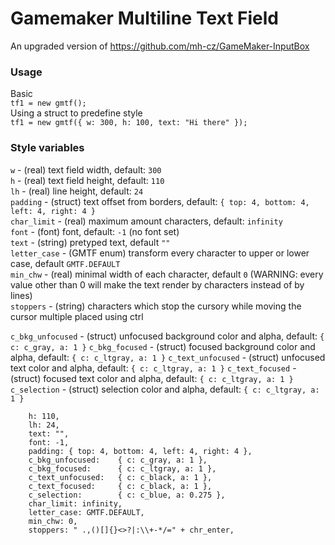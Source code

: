 # Gamemaker Multiline Text Field
An upgraded version of https://github.com/mh-cz/GameMaker-InputBox  
  
### Usage
Basic  
```tf1 = new gmtf();```  
Using a struct to predefine style  
```tf1 = new gmtf({ w: 300, h: 100, text: "Hi there" });```  
### Style variables

```w``` - (real) text field width, default: ```300```  
```h``` - (real) text field height, default: ```110```  
```lh``` - (real) line height, default: ```24```  
```padding``` - (struct) text offset from borders, default: ```{ top: 4, bottom: 4, left: 4, right: 4 }```  
```char_limit``` - (real) maximum amount characters, default: ```infinity```  
```font``` - (font) font, default: ```-1``` (no font set)  
```text``` - (string) pretyped text, default ```""```  
```letter_case``` - (GMTF enum) transform every character to upper or lower case, default ```GMTF.DEFAULT```  
```min_chw``` - (real) minimal width of each character, default ```0``` (WARNING: every value other than 0 will make the text render by characters instead of by lines)  
```stoppers``` - (string) characters which stop the cursory while moving the cursor multiple placed using ctrl  
  
```c_bkg_unfocused``` - (struct) unfocused background color and alpha, default: ```{ c: c_gray, a: 1 }```
```c_bkg_focused``` - (struct) focused background color and alpha, default: ```{ c: c_ltgray, a: 1 }```
```c_text_unfocused``` - (struct) unfocused text color and alpha, default: ```{ c: c_ltgray, a: 1 }```
```c_text_focused``` - (struct) focused text color and alpha, default: ```{ c: c_ltgray, a: 1 }```
```c_selection``` - (struct) selection color and alpha, default: ```{ c: c_ltgray, a: 1 }```

		h: 110, 
		lh: 24, 
		text: "", 
		font: -1, 
		padding: { top: 4, bottom: 4, left: 4, right: 4 },
		c_bkg_unfocused:	{ c: c_gray, a: 1 }, 
		c_bkg_focused:		{ c: c_ltgray, a: 1 },
		c_text_unfocused:	{ c: c_black, a: 1 },
		c_text_focused:		{ c: c_black, a: 1 },
		c_selection:		{ c: c_blue, a: 0.275 },
		char_limit: infinity,
		letter_case: GMTF.DEFAULT,
		min_chw: 0,
		stoppers: " .,()[]{}<>?|:\\+-*/=" + chr_enter,


